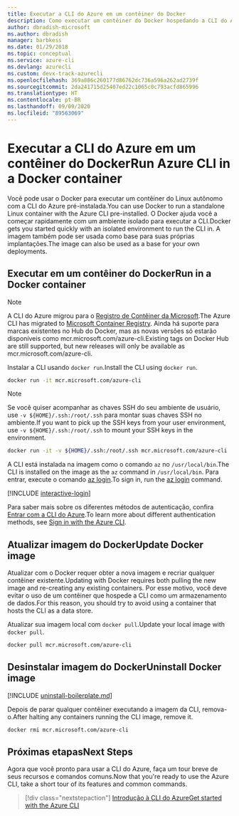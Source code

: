 ```yaml
---
title: Executar a CLI do Azure em um contêiner do Docker
description: Como executar um contêiner do Docker hospedando a CLI do Azure
author: dbradish-microsoft
ms.author: dbradish
manager: barbkess
ms.date: 01/29/2018
ms.topic: conceptual
ms.service: azure-cli
ms.devlang: azurecli
ms.custom: devx-track-azurecli
ms.openlocfilehash: 369a886c260177d86762dc736a596a262ad2739f
ms.sourcegitcommit: 2da241715d25407ed22c1065c0c793acfd865996
ms.translationtype: HT
ms.contentlocale: pt-BR
ms.lasthandoff: 09/09/2020
ms.locfileid: "89563069"
---
```

# <a name="run-azure-cli-in-a-docker-container"></a><span data-ttu-id="71840-103">Executar a CLI do Azure em um contêiner do Docker</span><span class="sxs-lookup"><span data-stu-id="71840-103">Run Azure CLI in a Docker container</span></span>

<span data-ttu-id="71840-104">Você pode usar o Docker para executar um contêiner do Linux autônomo com a CLI do Azure pré-instalada.</span><span class="sxs-lookup"><span data-stu-id="71840-104">You can use Docker to run a standalone Linux container with the Azure CLI pre-installed.</span></span> <span data-ttu-id="71840-105">O Docker ajuda você a começar rapidamente com um ambiente isolado para executar a CLI.</span><span class="sxs-lookup"><span data-stu-id="71840-105">Docker gets you started quickly with an isolated environment to run the CLI in.</span></span> <span data-ttu-id="71840-106">A imagem também pode ser usada como base para suas próprias implantações.</span><span class="sxs-lookup"><span data-stu-id="71840-106">The image can also be used as a base for your own deployments.</span></span>

## <a name="run-in-a-docker-container"></a><span data-ttu-id="71840-107">Executar em um contêiner do Docker</span><span class="sxs-lookup"><span data-stu-id="71840-107">Run in a Docker container</span></span>

> [!NOTE]
> <span data-ttu-id="71840-108">A CLI do Azure migrou para o [Registro de Contêiner da Microsoft](https://azure.microsoft.com/services/container-registry).</span><span class="sxs-lookup"><span data-stu-id="71840-108">The Azure CLI has migrated to [Microsoft Container Registry](https://azure.microsoft.com/services/container-registry).</span></span> <span data-ttu-id="71840-109">Ainda há suporte para marcas existentes no Hub do Docker, mas as novas versões só estarão disponíveis como mcr.microsoft.com/azure-cli.</span><span class="sxs-lookup"><span data-stu-id="71840-109">Existing tags on Docker Hub are still supported, but new releases will only be available as mcr.microsoft.com/azure-cli.</span></span>

<span data-ttu-id="71840-110">Instalar a CLI usando `docker run`.</span><span class="sxs-lookup"><span data-stu-id="71840-110">Install the CLI using `docker run`.</span></span>

   ```bash
   docker run -it mcr.microsoft.com/azure-cli
   ```

> [!NOTE]
> <span data-ttu-id="71840-111">Se você quiser acompanhar as chaves SSH do seu ambiente de usuário, use `-v ${HOME}/.ssh:/root/.ssh` para montar suas chaves SSH no ambiente.</span><span class="sxs-lookup"><span data-stu-id="71840-111">If you want to pick up the SSH keys from your user environment, use `-v ${HOME}/.ssh:/root/.ssh` to mount your SSH keys in the environment.</span></span>
>
> ```bash
> docker run -it -v ${HOME}/.ssh:/root/.ssh mcr.microsoft.com/azure-cli
> ```

<span data-ttu-id="71840-112">A CLI está instalada na imagem como o comando `az` no `/usr/local/bin`.</span><span class="sxs-lookup"><span data-stu-id="71840-112">The CLI is installed on the image as the `az` command in `/usr/local/bin`.</span></span> <span data-ttu-id="71840-113">Para entrar, execute o comando [az login](/cli/azure/reference-index#az-login).</span><span class="sxs-lookup"><span data-stu-id="71840-113">To sign in, run the [az login](/cli/azure/reference-index#az-login) command.</span></span>

[!INCLUDE [interactive-login](includes/interactive-login.md)]

<span data-ttu-id="71840-114">Para saber mais sobre os diferentes métodos de autenticação, confira [Entrar com a CLI do Azure](authenticate-azure-cli.md).</span><span class="sxs-lookup"><span data-stu-id="71840-114">To learn more about different authentication methods, see [Sign in with the Azure CLI](authenticate-azure-cli.md).</span></span>

## <a name="update-docker-image"></a><span data-ttu-id="71840-115">Atualizar imagem do Docker</span><span class="sxs-lookup"><span data-stu-id="71840-115">Update Docker image</span></span>

<span data-ttu-id="71840-116">Atualizar com o Docker requer obter a nova imagem e recriar qualquer contêiner existente.</span><span class="sxs-lookup"><span data-stu-id="71840-116">Updating with Docker requires both pulling the new image and re-creating any existing containers.</span></span> <span data-ttu-id="71840-117">Por esse motivo, você deve evitar o uso de um contêiner que hospede a CLI como um armazenamento de dados.</span><span class="sxs-lookup"><span data-stu-id="71840-117">For this reason, you should try to avoid using a container that hosts the CLI as a data store.</span></span>

<span data-ttu-id="71840-118">Atualizar sua imagem local com `docker pull`.</span><span class="sxs-lookup"><span data-stu-id="71840-118">Update your local image with `docker pull`.</span></span>

```bash
docker pull mcr.microsoft.com/azure-cli
```

## <a name="uninstall-docker-image"></a><span data-ttu-id="71840-119">Desinstalar imagem do Docker</span><span class="sxs-lookup"><span data-stu-id="71840-119">Uninstall Docker image</span></span>

[!INCLUDE [uninstall-boilerplate.md](includes/uninstall-boilerplate.md)]

<span data-ttu-id="71840-120">Depois de parar qualquer contêiner executando a imagem da CLI, remova-o.</span><span class="sxs-lookup"><span data-stu-id="71840-120">After halting any containers running the CLI image, remove it.</span></span>

```bash
docker rmi mcr.microsoft.com/azure-cli
```

## <a name="next-steps"></a><span data-ttu-id="71840-121">Próximas etapas</span><span class="sxs-lookup"><span data-stu-id="71840-121">Next Steps</span></span>

<span data-ttu-id="71840-122">Agora que você pronto para usar a CLI do Azure, faça um tour breve de seus recursos e comandos comuns.</span><span class="sxs-lookup"><span data-stu-id="71840-122">Now that you're ready to use the Azure CLI, take a short tour of its features and common commands.</span></span>

> [!div class="nextstepaction"]
> [<span data-ttu-id="71840-123">Introdução à CLI do Azure</span><span class="sxs-lookup"><span data-stu-id="71840-123">Get started with the Azure CLI</span></span>](get-started-with-azure-cli.md)
